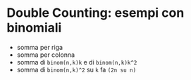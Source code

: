 # Double Counting: esempi con binomiali

- somma per riga
- somma per colonna
- somma di `binom(n,k)k` e di `binom(n,k)k^2`
- somma di `binom(n,k)^2` su `k` fa `(2n su n)`
